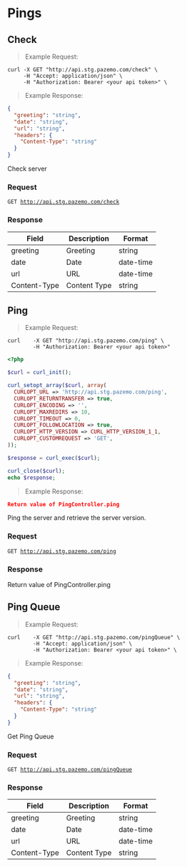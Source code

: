 # Pings

## Check

>Example Request:

```shell
curl -X GET "http://api.stg.pazemo.com/check" \
     -H "Accept: application/json" \
     -H "Authorization: Bearer <your api token>" \
```

>Example Response:

```json
{
  "greeting": "string",
  "date": "string",
  "url": "string",
  "headers": {
    "Content-Type": "string"
  }
}
```
Check server

### Request

<code>GET http://api.stg.pazemo.com/check</code>

### Response

Field | Description | Format
--------- | ------- | -----------
greeting | Greeting| string
date | Date | date-time
url | URL | date-time
Content-Type | Content Type | string

## Ping

>Example Request:

```shell
curl    -X GET "http://api.stg.pazemo.com/ping" \
        -H "Authorization: Bearer <your api token>" 
```

```php
<?php

$curl = curl_init();

curl_setopt_array($curl, array(
  CURLOPT_URL => 'http://api.stg.pazemo.com/ping',
  CURLOPT_RETURNTRANSFER => true,
  CURLOPT_ENCODING => '',
  CURLOPT_MAXREDIRS => 10,
  CURLOPT_TIMEOUT => 0,
  CURLOPT_FOLLOWLOCATION => true,
  CURLOPT_HTTP_VERSION => CURL_HTTP_VERSION_1_1,
  CURLOPT_CUSTOMREQUEST => 'GET',
));

$response = curl_exec($curl);

curl_close($curl);
echo $response;

```

>Example Response:

```json
Return value of PingController.ping
```

Ping the server and retrieve the server version.

### Request

<code>GET http://api.stg.pazemo.com/ping</code>

### Response

Return value of PingController.ping

## Ping Queue

>Example Request:

```shell
curl    -X GET "http://api.stg.pazemo.com/pingQueue" \
        -H "Accept: application/json" \
        -H "Authorization: Bearer <your api token>" \
```

>Example Response:

```json
{
  "greeting": "string",
  "date": "string",
  "url": "string",
  "headers": {
    "Content-Type": "string"
  }
}
```

Get Ping Queue

### Request

<code>GET http://api.stg.pazemo.com/pingQueue</code>

### Response

Field | Description | Format
--------- | ------- | -----------
greeting | Greeting| string
date | Date | date-time
url | URL | date-time
Content-Type | Content Type | string